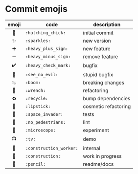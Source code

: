 # Commit emojis

| emoji | code | description |
|:-----:|------|-------------|
| :hatching_chick: | `:hatching_chick:` | initial commit |
| :sparkles: | `:sparkles:` | new version |
| :heavy_plus_sign: | `:heavy_plus_sign:` | new feature |
| :heavy_minus_sign: | `:heavy_minus_sign:` | remove feature |
| :heavy_check_mark: | `:heavy_check_mark:` | bugfix |
| :see_no_evil: | `:see_no_evil:` | stupid bugfix |
| :boom: | `:boom:` | breaking changes |
| :wrench: | `:wrench:` | refactoring |
| :recycle: | `:recycle:` | bump dependencies |
| :lipstick: | `:lipstick:` | cosmetic refactoring |
| :space_invader: | `:space_invader:` | tests |
| :no_pedestrians: | `:no_pedestrians:` | lint |
| :microscope: | `:microscope:` | experiment |
| :tv: | `:tv:` | demo |
| :construction_worker: | `:construction_worker:` | internal |
| :construction: | `:construction:` | work in progress |
| :pencil: | `:pencil:` | readme/docs |
